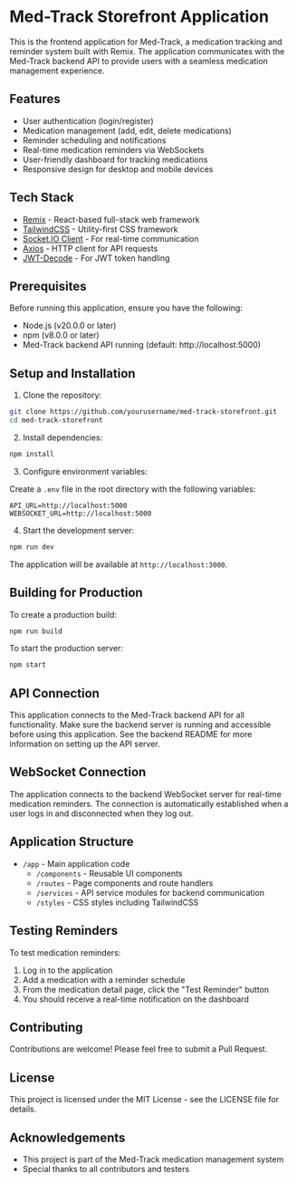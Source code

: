 # Med-Track Storefront Application

This is the frontend application for Med-Track, a medication tracking and reminder system built with Remix. The application communicates with the Med-Track backend API to provide users with a seamless medication management experience.

## Features

- User authentication (login/register)
- Medication management (add, edit, delete medications)
- Reminder scheduling and notifications
- Real-time medication reminders via WebSockets
- User-friendly dashboard for tracking medications
- Responsive design for desktop and mobile devices

## Tech Stack

- [Remix](https://remix.run/) - React-based full-stack web framework
- [TailwindCSS](https://tailwindcss.com/) - Utility-first CSS framework
- [Socket.IO Client](https://socket.io/docs/v4/client-api/) - For real-time communication
- [Axios](https://axios-http.com/) - HTTP client for API requests
- [JWT-Decode](https://github.com/auth0/jwt-decode) - For JWT token handling

## Prerequisites

Before running this application, ensure you have the following:

- Node.js (v20.0.0 or later)
- npm (v8.0.0 or later)
- Med-Track backend API running (default: http://localhost:5000)

## Setup and Installation

1. Clone the repository:

```bash
git clone https://github.com/yourusername/med-track-storefront.git
cd med-track-storefront
```

2. Install dependencies:

```bash
npm install
```

3. Configure environment variables:

Create a `.env` file in the root directory with the following variables:

```
API_URL=http://localhost:5000
WEBSOCKET_URL=http://localhost:5000
```

4. Start the development server:

```bash
npm run dev
```

The application will be available at `http://localhost:3000`.

## Building for Production

To create a production build:

```bash
npm run build
```

To start the production server:

```bash
npm start
```

## API Connection

This application connects to the Med-Track backend API for all functionality. Make sure the backend server is running and accessible before using this application. See the backend README for more information on setting up the API server.

## WebSocket Connection

The application connects to the backend WebSocket server for real-time medication reminders. The connection is automatically established when a user logs in and disconnected when they log out.

## Application Structure

- `/app` - Main application code
  - `/components` - Reusable UI components
  - `/routes` - Page components and route handlers
  - `/services` - API service modules for backend communication
  - `/styles` - CSS styles including TailwindCSS

## Testing Reminders

To test medication reminders:

1. Log in to the application
2. Add a medication with a reminder schedule
3. From the medication detail page, click the "Test Reminder" button
4. You should receive a real-time notification on the dashboard

## Contributing

Contributions are welcome! Please feel free to submit a Pull Request.

## License

This project is licensed under the MIT License - see the LICENSE file for details.

## Acknowledgements

- This project is part of the Med-Track medication management system
- Special thanks to all contributors and testers
